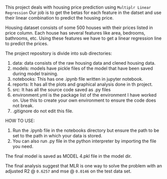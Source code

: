 This project deals with housing price prediction using `Multiplr Linear Regression`
Our job is to get the betas for each feature in the datset and use their linear combination to predict the housing price.

Housing dataset consists of some 500 houses with their prices listed in price column.
Each house has several features like area, bedrooms, bathrooms, etc.
Using these features we have to get a linear regression line to predict the prices.

The project repository is divide into sub directories:
1. data: data consists of the raw housing data and clened housing data.
2. models: models have pickle files of the model that have been saved during model training.
3. notebooks: This has one .ipynb file written in jupyter notebook.
4. reports: It has all the plots and graphical analysis done in th project.
5. src: It has all the source code saved as .py files
6. environment.yml is the package list of the environment I have worked on. Use this to create your own environment to ensure the code does not break.
7. .gitignore do not edit this file.

HOW TO USE:
1. Run the .ipynb file in the notebooks directory but ensure the path to be set to the path in which your data is stored.
2. You can also run .py file in the python interpreter by importing the file you need.

The final model is saved as MODEL 4.pkl file in the model dir.


The final analysis suggest that MLR is one way to solve the problem with an adjusted R2 @ `0.6257` and mse @ `0.0146` on the test data set.